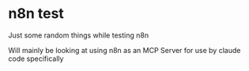 # n8n test

Just some random things while testing n8n

Will mainly be looking at using n8n as an MCP Server for use by claude code specifically

